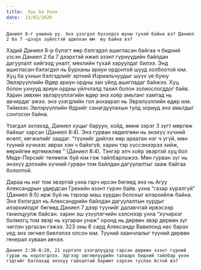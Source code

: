 ```yaml
---
title:  Хуц ба Ухна
date:  23/02/2020
---
```


`Даниел 8-г уншина уу. Энэ үзэгдэл бүхэлдээ юуны тухай байна вэ? Даниел 2 ба 7 –дээрх зүйлстэй адилхан юм  юу байна вэ?`

Хэдий Даниел 8-р бүлэгт өөр бэлгэдэл ашигласан байгаа ч бидний үзсэн Даниел 2 ба 7 дээрхтэй ижил эзэнт гүрнүүдийн байлдан дагуулалт хийгээд уналт, мөхлийн тухай харуулдаг билээ. Энд ашигласан бэлэгдэл нь Бурханы ариун ордонтой шууд холбоотой юм. Хуц ба ухнын бэлгэдлийг эртний Изриальчуудыг шүүх үе буюу  Эвлэрүүллийн Өдөр ариун ордны зан үйлд ашигладаг байжээ. Хуц болон ухнууд ариун ордны үйлчлэлд тахил болон золиослогддог байв. Харин зөвхөн эвлэрүүллэгийн өдөр энэ хоёр амьтанг хамтад нь авчирдаг ажээ. энэ үзэгдлийн гол анхаарал нь Эврэлүүллийн өдөр юм. Тиймээс Эвлэрүүллийн Өдрийг санагдуулахын тулд зориуд энэ амьтдыг сонгосон байна.

Үзэгдэл эхлэхэд, Даниел хуцыг баруун, хойд, өмнө зэрэг 3 зүгт мөргөж байхыг харсан (Даниел 8:4). Энэ гурван хөдөлгөөн нь энэхүү хүчний өсөлт, хөгжилийг заадаг. “түүнийг дийлэх өөр араатан нэг ч үгүй, мөн түүний хүчнээс аврах хэн ч байхгүй, харин тэр хүссэнээрээ хийж, өөрийгөө өргөмжлөв ” (Даниел 8:4). Тэнгэр элч хоёр эвэртэй хуц бол Меде-Персийг төлөөлж буй юм гэж тайлбарлажээ. Мөн гурван зүг нь энэхүү дэлхийн хүчний гурван том байлдан дагуулалтыг зааж байгаа бололтой.

Дараа нь нэг том эвэртэй ухна гарч ирсэн бөгөөд энэ нь Агуу Александрын удирдсан Грекийн эзэнт гүрэн байв. ухна “газар хүрэлгүй” (Даниел 8:5) ирж буй нь тэрээр маш хурдан болохыг илэрхийлж байна. Энэ бэлэгдэл нь Александрийн байлдан дагуулалтын хурдыг илэрхийлдэг бөгөөд Даниел 7 дээр түүнийг далавчтай ирвэсээр танилцуулж байсан. харин эш үзүүлэгчийн хэлснээр ухна “хүчирхэг болмогц том эвэр нь хугаран унаж” оронд нь дөрвөн эвэр дөрвөн зүг чиглэн ургасан гэжээ. 323 оны 6 сард Александр Вавилонд нас барах үед энэ зөгнөл биелэлээ олсон юм. Түүний хаанчлалыг түүний дөрвөн генерал хуваан авчээ.

`Даниел 2:38-8:20, 21 хүртэлх үзэгдлүүдэд гарсан дөрвөн эзэнт гүрний гурав нь нэрлэгдлээ. Эдгээр зөгнөлүүдийн талаарх бидний тайлбар үнэн гэдгийг батлахад энэхүү гайхалтай баримт хэрхэн туслах ёстой вэ?`